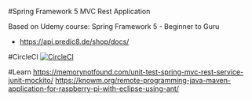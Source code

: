 #Spring Framework 5 MVC Rest Application

Based on Udemy course: Spring Framework 5 - Beginner to Guru

- https://api.predic8.de/shop/docs/

#CircleCI
[![CircleCI](https://circleci.com/gh/Veeteq/SFG_RestMVC.svg?style=svg)](https://circleci.com/gh/Veeteq/SFG_RestMVC)

#Learn
https://memorynotfound.com/unit-test-spring-mvc-rest-service-junit-mockito/
https://knowm.org/remote-programming-java-maven-application-for-raspberry-pi-with-eclipse-using-ant/